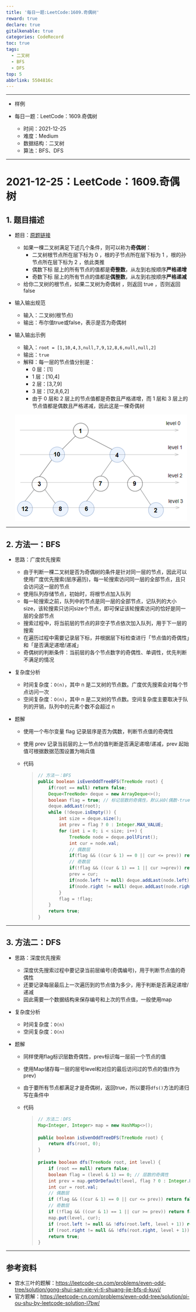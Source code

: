 ```yaml
---
title: '每日一题:LeetCode:1609.奇偶树'
reward: true
declare: true
gitalkenable: true
categories: CodeRecord
toc: true
tags:
  - 二叉树
  - BFS
  - DFS
top: 5
abbrlink: 5504816c
---
```

---

* 样例

* 每日一题：LeetCode：1609.奇偶树
  * 时间：2021-12-25 
  * 难度：Medium
  * 数据结构：二叉树
  * 算法：BFS、DFS

---

<!-- more -->

# 2021-12-25：LeetCode：1609.奇偶树

## 1. 题目描述

* 题目：[原题链接](https://leetcode-cn.com/problems/even-odd-tree/)

  * 如果一棵二叉树满足下述几个条件，则可以称为**奇偶树**：
    * 二叉树根节点所在层下标为 0 ，根的子节点所在层下标为 1 ，根的孙节点所在层下标为 2 ，依此类推
    * 偶数下标 层上的所有节点的值都是**奇整数**，从左到右按顺序**严格递增**
    * 奇数下标 层上的所有节点的值都是**偶整数**，从左到右按顺序**严格递减**
  * 给你二叉树的根节点，如果二叉树为奇偶树 ，则返回 true ，否则返回 false

* 输入输出规范

  * 输入：二叉树(根节点)
  * 输出：布尔值true或false，表示是否为奇偶树

* 输入输出示例

  * 输入：`root = [1,10,4,3,null,7,9,12,8,6,null,null,2]`
  * 输出：`true`
  * 解释：每一层的节点值分别是：
    * 0 层：[1]
    * 1 层：[10,4]
    * 2 层：[3,7,9]
    * 3 层：[12,8,6,2]
    * 由于 0 层和 2 层上的节点值都是奇数且严格递增，而 1 层和 3 层上的节点值都是偶数且严格递减，因此这是一棵奇偶树

  ![LC1609奇偶树-题目](https://raw.githubusercontent.com/Chthollists/PicRepo/master/CodeRecord/LC1609%E5%A5%87%E5%81%B6%E6%A0%91-%E9%A2%98%E7%9B%AE.bmp)

---

## 2. 方法一：BFS

* 思路：广度优先搜索

  * 由于判断一棵二叉树是否为奇偶树的条件是针对同一层的节点，因此可以使用广度优先搜索(层序遍历)，每一轮搜索访问同一层的全部节点，且只会访问这一层的节点
  * 使用队列存储节点，初始时，将根节点加入队列
  * 每一轮搜索之前，队列中的节点是同一层的全部节点，记队列的大小size，该轮搜索只访问size个节点，即可保证该轮搜索访问的恰好是同一层的全部节点
  * 搜索过程中，将当前层的节点的非空子节点依次加入队列，用于下一层的搜索
  * 在遍历过程中需要记录层下标，并根据层下标检查进行「节点值的奇偶性」和「是否满足递增/递减」
  * 奇偶树的判断条件：当前层的各个节点数字的奇偶性、单调性，优先判断不满足的情况

* 复杂度分析

  * 时间复杂度：`O(n)`，其中 n 是二叉树的节点数。广度优先搜索会对每个节点访问一次
  * 空间复杂度：`O(n)`，其中 n 是二叉树的节点数。空间复杂度主要取决于队列的开销，队列中的元素个数不会超过 n

* 题解

  * 使用一个布尔变量 flag 记录层序是否为偶数，判断节点值的奇偶性

  * 使用 prev 记录当前层的上一节点的值判断是否满足递增/递减，prev 起始值可根据数据范围设置为哨兵值

  * 代码

    > ```java
    > // 方法一：BFS
    > public boolean isEvenOddTreeBFS(TreeNode root) {
    >     if(root == null) return false;
    >     Deque<TreeNode> deque = new ArrayDeque<>();
    >     boolean flag = true; // 标记层数的奇偶性，默认从0(偶数-true)开始, 偶数层要求数字为奇数且递增，奇数层要求数字为偶数且递减
    >     deque.addLast(root);
    >     while (!deque.isEmpty()) {
    >         int size = deque.size();
    >         int prev = flag ? 0 : Integer.MAX_VALUE;
    >         for (int i = 0; i < size; i++) {
    >             TreeNode node = deque.pollFirst();
    >             int cur = node.val;
    >             // 偶数层
    >             if(flag && ((cur & 1) == 0 || cur <= prev)) return false;
    >             // 奇数层
    >             if(!flag && ((cur & 1) == 1 || cur >=prev)) return false;
    >             prev = cur;
    >             if(node.left != null) deque.addLast(node.left);
    >             if(node.right != null) deque.addLast(node.right);
    >         }
    >         flag = !flag;
    >     }
    >     return true;
    > }
    > ```

---

## 3. 方法二：DFS

* 思路：深度优先搜索
  * 深度优先搜索过程中要记录当前层编号(奇偶编号)，用于判断节点值的奇偶性
  * 还要记录每层最后上一次遍历到的节点值为多少，用于判断是否满足递增/递减
  * 因此需要一个数据结构来保存编号和上次的节点值，一般使用map
* 复杂度分析
  * 时间复杂度：`O(n)`
  * 空间复杂度：`O(n)`

* 题解

  * 同样使用flag标识层数奇偶性，prev标识每一层前一个节点的值

  * 使用Map储存每一层的层号level和对应的最后访问过的节点的值(作为prev)

  * 由于要所有节点都满足才是奇偶树，返回true，所以要将`dfs()`方法的递归写在条件中

  * 代码

    > ```java
    > // 方法二：DFS
    > Map<Integer, Integer> map = new HashMap<>();
    > 
    > public boolean isEvenOddTreeDFS(TreeNode root) {
    >     return dfs(root, 0);
    > }
    > 
    > private boolean dfs(TreeNode root, int level) {
    >     if (root == null) return false;
    >     boolean flag = (level & 1) == 0; // 层数的奇偶性
    >     int prev = map.getOrDefault(level, flag ? 0 : Integer.MAX_VALUE); // 从Map里面获取上次的节点值
    >     int cur = root.val;
    >     // 偶数层
    >     if (flag && ((cur & 1) == 0 || cur <= prev)) return false;
    >     // 奇数层
    >     if (!flag && ((cur & 1) == 1 || cur >= prev)) return false;
    >     map.put(level, cur);
    >     if (root.left != null && !dfs(root.left, level + 1)) return false;
    >     if (root.right != null && !dfs(root.right, level + 1)) return false;
    >     return true;
    > }
    > ```

---

## 参考资料

* 宫水三叶的题解：https://leetcode-cn.com/problems/even-odd-tree/solution/gong-shui-san-xie-yi-ti-shuang-jie-bfs-d-kuyi/
* 官方题解：https://leetcode-cn.com/problems/even-odd-tree/solution/qi-ou-shu-by-leetcode-solution-l7bw/
